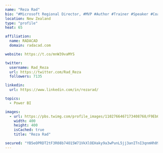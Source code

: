 ```yaml
---
name: "Reza Rad"
bio: "#Microsoft Regional Director, #MVP #Author #Trainer #Speaker #Coach #Consultant #PowerBI "
location: New Zealand
type: "profile"
heat: 65

affiliation:
  name: RADACAD
  domain: radacad.com

website: https://t.co/mnW39vaMYS

twitter:
  username: Rad_Reza
  url: https://twitter.com/Rad_Reza
  followers: 7135

linkedin:
  url: https://www.linkedin.com/in/rezarad/

topics:
  - Power BI

images:
  - url: https://pbs.twimg.com/profile_images/1102766467173408768/F9EbQENa_400x400.png
    width: 400
    height: 400
    isCached: true
    title: "Reza Rad"

secured: "YB5eOPRDT2tF3R08b74O15W71VkXlOEHaky9a3wPunL5jj3anITnI3qnmHh092A/S7+qwVHpiVwI9y/mEidyhxfXHWdYh5dnD76wUyzzcWANudADk9mp89Z+Mq8DTLlV25PhiIEJJaMPV0smGjVgNNvzPaXdIuP8VlAxxAAFevUIE6Ttcr7YOT6X/Omt/q9FBqx5xQU/Nl2cLDOo5GFviHbLuReJUQCToevtngIa0y1rdyIxLtlT3QVKEc/jFkNZ+NScRU3ZvM1jI3gzW7+CPVeck0ZTD2c7/9NkZBwwyy54AGoxzmglKnYAVSR7lXohbAgeB7vuyC/vHnv2YPiKbHKdERHMYcDkcTXW7e0jTMPK0VraKmmyXe2EC/k0IFdt3Ec9ikoHuHZUIQJQPz/wECFFkOvIetcqxCxLUx7yX3Y=;/C1tRP8MqMa3rjnQBC+Y7A=="
---
```


